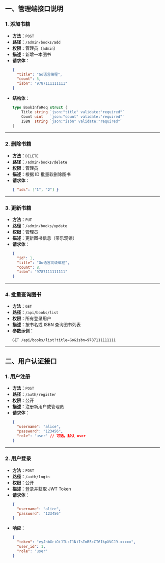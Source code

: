 ## 一、管理端接口说明

### 1. 添加书籍
- **方法**：`POST`
- **路径**：`/admin/books/add`
- **权限**：管理员（`admin`）
- **描述**：新增一本图书
- **请求体**：
  ```json
  {
    "title": "Go语言编程",
    "count": 5,
    "isbn": "9787111111111"
  }
  ```
- **结构体**：
  ```go
  type BookInfoReq struct {
      Title string `json:"title" validate:"required"`
      Count uint   `json:"count" validate:"required"`
      ISBN  string `json:"isbn" validate:"required"`
  }
  ```

---

### 2. 删除书籍
- **方法**：`DELETE`
- **路径**：`/admin/books/delete`
- **权限**：管理员
- **描述**：根据 ID 批量软删除图书
- **请求体**：
  ```json
  { "ids": ["1", "2"] }
  ```

---

### 3. 更新书籍
- **方法**：`PUT`
- **路径**：`/admin/books/update`
- **权限**：管理员
- **描述**：更新图书信息（带乐观锁）
- **请求体**：
  ```json
  {
    "id": 1,
    "title": "Go语言高级编程",
    "count": 8,
    "isbn": "9787111111111"
  }
  ```

---

### 4. 批量查询图书
- **方法**：`GET`
- **路径**：`/api/books/list`
- **权限**：所有登录用户
- **描述**：按书名或 ISBN 查询图书列表
- **参数示例**：
  ```
  GET /api/books/list?title=Go&isbn=9787111111111
  ```

---

## 二、用户认证接口

### 1. 用户注册
- **方法**：`POST`
- **路径**：`/auth/register`
- **权限**：公开
- **描述**：注册新用户或管理员
- **请求体**：
  ```json
  {
    "username": "alice",
    "password": "123456",
    "role": "user" // 可选，默认 user
  }
  ```

---

### 2. 用户登录
- **方法**：`POST`
- **路径**：`/auth/login`
- **权限**：公开
- **描述**：登录并获取 JWT Token
- **请求体**：
  ```json
  {
    "username": "alice",
    "password": "123456"
  }
  ```
- **响应**：
  ```json
  {
    "token": "eyJhbGciOiJIUzI1NiIsInR5cCI6IkpXVCJ9.xxxxx",
    "user_id": 1,
    "role": "user"
  }
  ```
